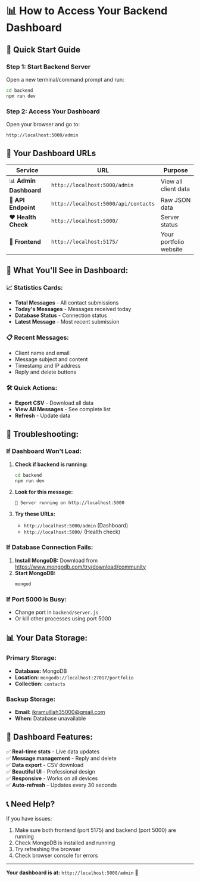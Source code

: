 # 📊 How to Access Your Backend Dashboard

## 🚀 Quick Start Guide

### **Step 1: Start Backend Server**
Open a new terminal/command prompt and run:
```bash
cd backend
npm run dev
```

### **Step 2: Access Your Dashboard**
Open your browser and go to:
```
http://localhost:5000/admin
```

## 📱 **Your Dashboard URLs**

| Service | URL | Purpose |
|---------|-----|---------|
| 📊 **Admin Dashboard** | `http://localhost:5000/admin` | View all client data |
| 🔧 **API Endpoint** | `http://localhost:5000/api/contacts` | Raw JSON data |
| ❤️ **Health Check** | `http://localhost:5000/` | Server status |
| 🎨 **Frontend** | `http://localhost:5175/` | Your portfolio website |

## 🎯 **What You'll See in Dashboard:**

### **📈 Statistics Cards:**
- **Total Messages** - All contact submissions
- **Today's Messages** - Messages received today  
- **Database Status** - Connection status
- **Latest Message** - Most recent submission

### **📋 Recent Messages:**
- Client name and email
- Message subject and content
- Timestamp and IP address
- Reply and delete buttons

### **🛠️ Quick Actions:**
- **Export CSV** - Download all data
- **View All Messages** - See complete list
- **Refresh** - Update data

## 🔧 **Troubleshooting:**

### **If Dashboard Won't Load:**

1. **Check if backend is running:**
   ```bash
   cd backend
   npm run dev
   ```

2. **Look for this message:**
   ```
   🚀 Server running on http://localhost:5000
   ```

3. **Try these URLs:**
   - `http://localhost:5000/admin` (Dashboard)
   - `http://localhost:5000/` (Health check)

### **If Database Connection Fails:**
1. **Install MongoDB:** Download from https://www.mongodb.com/try/download/community
2. **Start MongoDB:**
   ```bash
   mongod
   ```

### **If Port 5000 is Busy:**
- Change port in `backend/server.js`
- Or kill other processes using port 5000

## 📊 **Your Data Storage:**

### **Primary Storage:**
- **Database:** MongoDB
- **Location:** `mongodb://localhost:27017/portfolio`
- **Collection:** `contacts`

### **Backup Storage:**
- **Email:** ikramulllah35000@gmail.com
- **When:** Database unavailable

## 🎉 **Dashboard Features:**

✅ **Real-time stats** - Live data updates  
✅ **Message management** - Reply and delete  
✅ **Data export** - CSV download  
✅ **Beautiful UI** - Professional design  
✅ **Responsive** - Works on all devices  
✅ **Auto-refresh** - Updates every 30 seconds  

## 📞 **Need Help?**

If you have issues:
1. Make sure both frontend (port 5175) and backend (port 5000) are running
2. Check MongoDB is installed and running
3. Try refreshing the browser
4. Check browser console for errors

---

**Your dashboard is at:** `http://localhost:5000/admin` 🚀

